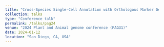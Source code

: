 ```yaml
---
title: "Cross-Species Single-Cell Annotation with Orthologous Marker Gene Groups"
collection: talks
type: "Conference talk"
permalink: /talks/pag24
venue: "2024 Plant and Animal genome conference (PAG31)"
date: 2024-01-12
location: "San Diego, CA, USA"
---
```

